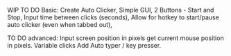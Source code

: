 WIP
TO DO Basic:
Create Auto Clicker,
Simple GUI,
2 Buttons - Start and Stop,
Input time between clicks (seconds),
Allow for hotkey to start/pause auto clicker (even when tabbed out),

TO DO advanced:
Input screen position in pixels
get current mouse position in pixels.
Variable clicks
Add Auto typer / key presser.
